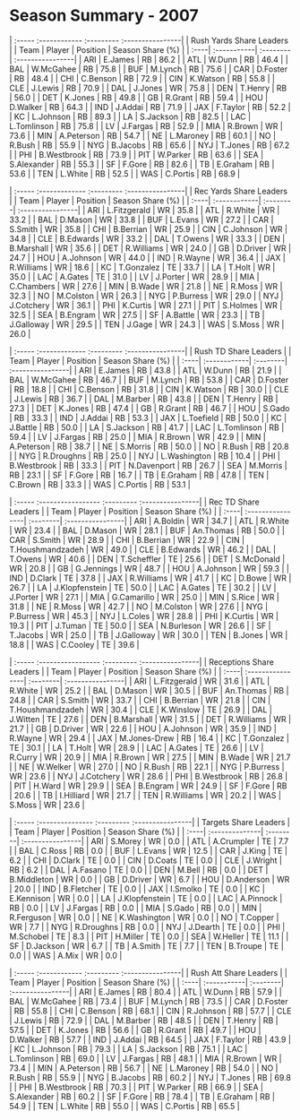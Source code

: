 # Season Summary - 2007

| :----- :------------ :--------- :----------------|
|             Rush Yards Share Leaders             |
| Team | Player      | Position | Season Share (%) |
| :----| :-----------| :--------| :----------------|
| ARI  | E.James     | RB       | 86.2             |
| ATL  | W.Dunn      | RB       | 46.4             |
| BAL  | W.McGahee   | RB       | 75.8             |
| BUF  | M.Lynch     | RB       | 75.6             |
| CAR  | D.Foster    | RB       | 48.4             |
| CHI  | C.Benson    | RB       | 72.9             |
| CIN  | K.Watson    | RB       | 55.8             |
| CLE  | J.Lewis     | RB       | 70.9             |
| DAL  | J.Jones     | WR       | 75.8             |
| DEN  | T.Henry     | RB       | 56.0             |
| DET  | K.Jones     | RB       | 49.8             |
| GB   | R.Grant     | RB       | 59.4             |
| HOU  | D.Walker    | RB       | 64.3             |
| IND  | J.Addai     | RB       | 71.9             |
| JAX  | F.Taylor    | RB       | 52.2             |
| KC   | L.Johnson   | RB       | 89.3             |
| LA   | S.Jackson   | RB       | 82.5             |
| LAC  | L.Tomlinson | RB       | 75.8             |
| LV   | J.Fargas    | RB       | 52.9             |
| MIA  | R.Brown     | WR       | 73.6             |
| MIN  | A.Peterson  | RB       | 54.7             |
| NE   | L.Maroney   | RB       | 60.1             |
| NO   | R.Bush      | RB       | 55.9             |
| NYG  | B.Jacobs    | RB       | 65.6             |
| NYJ  | T.Jones     | RB       | 67.2             |
| PHI  | B.Westbrook | RB       | 73.9             |
| PIT  | W.Parker    | RB       | 63.6             |
| SEA  | S.Alexander | RB       | 55.3             |
| SF   | F.Gore      | RB       | 82.6             |
| TB   | E.Graham    | RB       | 53.6             |
| TEN  | L.White     | RB       | 52.5             |
| WAS  | C.Portis    | RB       | 68.9             |

| :----- :------------- :--------- :----------------|
|              Rec Yards Share Leaders              |
| Team | Player       | Position | Season Share (%) |
| :----| :------------| :--------| :----------------|
| ARI  | L.Fitzgerald | WR       | 35.8             |
| ATL  | R.White      | WR       | 33.2             |
| BAL  | D.Mason      | WR       | 33.8             |
| BUF  | L.Evans      | WR       | 27.2             |
| CAR  | S.Smith      | WR       | 35.8             |
| CHI  | B.Berrian    | WR       | 25.9             |
| CIN  | C.Johnson    | WR       | 34.8             |
| CLE  | B.Edwards    | WR       | 33.2             |
| DAL  | T.Owens      | WR       | 33.3             |
| DEN  | B.Marshall   | WR       | 35.6             |
| DET  | R.Williams   | WR       | 24.0             |
| GB   | D.Driver     | WR       | 24.7             |
| HOU  | A.Johnson    | WR       | 44.0             |
| IND  | R.Wayne      | WR       | 36.4             |
| JAX  | R.Williams   | WR       | 18.6             |
| KC   | T.Gonzalez   | TE       | 33.7             |
| LA   | T.Holt       | WR       | 35.0             |
| LAC  | A.Gates      | TE       | 31.0             |
| LV   | J.Porter     | WR       | 28.9             |
| MIA  | C.Chambers   | WR       | 27.6             |
| MIN  | B.Wade       | WR       | 21.8             |
| NE   | R.Moss       | WR       | 32.3             |
| NO   | M.Colston    | WR       | 26.3             |
| NYG  | P.Burress    | WR       | 29.0             |
| NYJ  | J.Cotchery   | WR       | 36.1             |
| PHI  | K.Curtis     | WR       | 27.1             |
| PIT  | S.Holmes     | WR       | 32.5             |
| SEA  | B.Engram     | WR       | 27.5             |
| SF   | A.Battle     | WR       | 23.3             |
| TB   | J.Galloway   | WR       | 29.5             |
| TEN  | J.Gage       | WR       | 24.3             |
| WAS  | S.Moss       | WR       | 26.0             |

| :----- :------------- :--------- :----------------|
|               Rush TD Share Leaders               |
| Team | Player       | Position | Season Share (%) |
| :----| :------------| :--------| :----------------|
| ARI  | E.James      | RB       | 43.8             |
| ATL  | W.Dunn       | RB       | 21.9             |
| BAL  | W.McGahee    | RB       | 46.7             |
| BUF  | M.Lynch      | RB       | 53.8             |
| CAR  | D.Foster     | RB       | 18.8             |
| CHI  | C.Benson     | RB       | 31.8             |
| CIN  | K.Watson     | RB       | 30.0             |
| CLE  | J.Lewis      | RB       | 36.7             |
| DAL  | M.Barber     | RB       | 43.8             |
| DEN  | T.Henry      | RB       | 27.3             |
| DET  | K.Jones      | RB       | 47.4             |
| GB   | R.Grant      | RB       | 46.7             |
| HOU  | S.Gado       | RB       | 33.3             |
| IND  | J.Addai      | RB       | 53.3             |
| JAX  | L.Toefield   | RB       | 50.0             |
| KC   | J.Battle     | RB       | 50.0             |
| LA   | S.Jackson    | RB       | 41.7             |
| LAC  | L.Tomlinson  | RB       | 59.4             |
| LV   | J.Fargas     | RB       | 25.0             |
| MIA  | R.Brown      | WR       | 42.9             |
| MIN  | A.Peterson   | RB       | 38.7             |
| NE   | S.Morris     | RB       | 50.0             |
| NO   | R.Bush       | RB       | 20.8             |
| NYG  | R.Droughns   | RB       | 25.0             |
| NYJ  | L.Washington | RB       | 10.4             |
| PHI  | B.Westbrook  | RB       | 33.3             |
| PIT  | N.Davenport  | RB       | 26.7             |
| SEA  | M.Morris     | RB       | 23.1             |
| SF   | F.Gore       | RB       | 16.7             |
| TB   | E.Graham     | RB       | 47.8             |
| TEN  | C.Brown      | RB       | 33.3             |
| WAS  | C.Portis     | RB       | 53.1             |

| :----- :----------------- :--------- :----------------|
|                  Rec TD Share Leaders                 |
| Team | Player           | Position | Season Share (%) |
| :----| :----------------| :--------| :----------------|
| ARI  | A.Boldin         | WR       | 34.7             |
| ATL  | R.White          | WR       | 23.4             |
| BAL  | D.Mason          | WR       | 28.1             |
| BUF  | An.Thomas        | RB       | 50.0             |
| CAR  | S.Smith          | WR       | 28.9             |
| CHI  | B.Berrian        | WR       | 22.9             |
| CIN  | T.Houshmandzadeh | WR       | 49.0             |
| CLE  | B.Edwards        | WR       | 46.2             |
| DAL  | T.Owens          | WR       | 40.6             |
| DEN  | T.Scheffler      | TE       | 25.6             |
| DET  | S.McDonald       | WR       | 20.8             |
| GB   | G.Jennings       | WR       | 48.7             |
| HOU  | A.Johnson        | WR       | 59.3             |
| IND  | D.Clark          | TE       | 37.8             |
| JAX  | R.Williams       | WR       | 41.7             |
| KC   | D.Bowe           | WR       | 26.7             |
| LA   | J.Klopfenstein   | TE       | 50.0             |
| LAC  | A.Gates          | TE       | 30.2             |
| LV   | J.Porter         | WR       | 27.1             |
| MIA  | G.Camarillo      | WR       | 25.0             |
| MIN  | S.Rice           | WR       | 31.8             |
| NE   | R.Moss           | WR       | 42.7             |
| NO   | M.Colston        | WR       | 27.6             |
| NYG  | P.Burress        | WR       | 45.3             |
| NYJ  | L.Coles          | WR       | 28.8             |
| PHI  | K.Curtis         | WR       | 19.3             |
| PIT  | J.Tuman          | TE       | 50.0             |
| SEA  | N.Burleson       | WR       | 26.6             |
| SF   | T.Jacobs         | WR       | 25.0             |
| TB   | J.Galloway       | WR       | 30.0             |
| TEN  | B.Jones          | WR       | 18.8             |
| WAS  | C.Cooley         | TE       | 39.6             |

| :----- :----------------- :--------- :----------------|
|                Receptions Share Leaders               |
| Team | Player           | Position | Season Share (%) |
| :----| :----------------| :--------| :----------------|
| ARI  | L.Fitzgerald     | WR       | 31.6             |
| ATL  | R.White          | WR       | 25.2             |
| BAL  | D.Mason          | WR       | 30.5             |
| BUF  | An.Thomas        | RB       | 24.8             |
| CAR  | S.Smith          | WR       | 33.7             |
| CHI  | B.Berrian        | WR       | 21.8             |
| CIN  | T.Houshmandzadeh | WR       | 30.4             |
| CLE  | K.Winslow        | TE       | 26.9             |
| DAL  | J.Witten         | TE       | 27.6             |
| DEN  | B.Marshall       | WR       | 31.5             |
| DET  | R.Williams       | WR       | 21.7             |
| GB   | D.Driver         | WR       | 22.6             |
| HOU  | A.Johnson        | WR       | 35.9             |
| IND  | R.Wayne          | WR       | 29.4             |
| JAX  | M.Jones-Drew     | RB       | 16.4             |
| KC   | T.Gonzalez       | TE       | 30.1             |
| LA   | T.Holt           | WR       | 28.9             |
| LAC  | A.Gates          | TE       | 26.6             |
| LV   | R.Curry          | WR       | 20.9             |
| MIA  | R.Brown          | WR       | 27.5             |
| MIN  | B.Wade           | WR       | 21.7             |
| NE   | W.Welker         | WR       | 27.0             |
| NO   | R.Bush           | RB       | 22.1             |
| NYG  | P.Burress        | WR       | 23.6             |
| NYJ  | J.Cotchery       | WR       | 28.6             |
| PHI  | B.Westbrook      | RB       | 26.8             |
| PIT  | H.Ward           | WR       | 29.9             |
| SEA  | B.Engram         | WR       | 24.9             |
| SF   | F.Gore           | RB       | 20.6             |
| TB   | I.Hilliard       | WR       | 21.7             |
| TEN  | R.Williams       | WR       | 20.2             |
| WAS  | S.Moss           | WR       | 23.6             |

| :----- :--------------- :--------- :----------------|
|                Targets Share Leaders                |
| Team | Player         | Position | Season Share (%) |
| :----| :--------------| :--------| :----------------|
| ARI  | S.Morey        | WR       | 0.0              |
| ATL  | A.Crumpler     | TE       | 7.7              |
| BAL  | C.Ross         | RB       | 0.0              |
| BUF  | L.Evans        | WR       | 12.5             |
| CAR  | J.King         | TE       | 6.2              |
| CHI  | D.Clark        | TE       | 0.0              |
| CIN  | D.Coats        | TE       | 0.0              |
| CLE  | J.Wright       | RB       | 6.2              |
| DAL  | A.Fasano       | TE       | 0.0              |
| DEN  | M.Bell         | RB       | 0.0              |
| DET  | B.Middleton    | WR       | 0.0              |
| GB   | D.Driver       | WR       | 6.7              |
| HOU  | D.Anderson     | WR       | 20.0             |
| IND  | B.Fletcher     | TE       | 0.0              |
| JAX  | I.Smolko       | TE       | 0.0              |
| KC   | E.Kennison     | WR       | 0.0              |
| LA   | J.Klopfenstein | TE       | 0.0              |
| LAC  | A.Pinnock      | RB       | 0.0              |
| LV   | J.Fargas       | RB       | 0.0              |
| MIA  | S.Gado         | RB       | 0.0              |
| MIN  | R.Ferguson     | WR       | 0.0              |
| NE   | K.Washington   | WR       | 0.0              |
| NO   | T.Copper       | WR       | 7.7              |
| NYG  | R.Droughns     | RB       | 0.0              |
| NYJ  | J.Dearth       | TE       | 0.0              |
| PHI  | M.Schobel      | TE       | 8.3              |
| PIT  | H.Miller       | TE       | 0.0              |
| SEA  | W.Heller       | TE       | 11.1             |
| SF   | D.Jackson      | WR       | 6.7              |
| TB   | A.Smith        | TE       | 7.7              |
| TEN  | B.Troupe       | TE       | 0.0              |
| WAS  | A.Mix          | WR       | 0.0              |

| :----- :------------ :--------- :----------------|
|              Rush Att Share Leaders              |
| Team | Player      | Position | Season Share (%) |
| :----| :-----------| :--------| :----------------|
| ARI  | E.James     | RB       | 80.4             |
| ATL  | W.Dunn      | RB       | 57.9             |
| BAL  | W.McGahee   | RB       | 73.4             |
| BUF  | M.Lynch     | RB       | 73.5             |
| CAR  | D.Foster    | RB       | 55.8             |
| CHI  | C.Benson    | RB       | 68.1             |
| CIN  | R.Johnson   | RB       | 57.7             |
| CLE  | J.Lewis     | RB       | 72.9             |
| DAL  | M.Barber    | RB       | 48.5             |
| DEN  | T.Henry     | RB       | 57.5             |
| DET  | K.Jones     | RB       | 56.6             |
| GB   | R.Grant     | RB       | 49.7             |
| HOU  | D.Walker    | RB       | 57.7             |
| IND  | J.Addai     | RB       | 64.5             |
| JAX  | F.Taylor    | RB       | 43.9             |
| KC   | L.Johnson   | RB       | 79.3             |
| LA   | S.Jackson   | RB       | 75.1             |
| LAC  | L.Tomlinson | RB       | 69.0             |
| LV   | J.Fargas    | RB       | 48.1             |
| MIA  | R.Brown     | WR       | 73.4             |
| MIN  | A.Peterson  | RB       | 56.7             |
| NE   | L.Maroney   | RB       | 54.0             |
| NO   | R.Bush      | RB       | 55.9             |
| NYG  | B.Jacobs    | RB       | 60.2             |
| NYJ  | T.Jones     | RB       | 69.8             |
| PHI  | B.Westbrook | RB       | 70.3             |
| PIT  | W.Parker    | RB       | 66.9             |
| SEA  | S.Alexander | RB       | 60.2             |
| SF   | F.Gore      | RB       | 78.4             |
| TB   | E.Graham    | RB       | 54.9             |
| TEN  | L.White     | RB       | 55.0             |
| WAS  | C.Portis    | RB       | 65.5             |


